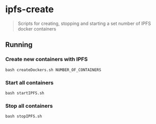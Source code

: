 # ipfs-create
>Scripts for creating, stopping and starting a set number of IPFS docker containers

## Running
### Create new containers with IPFS
`
bash createDockers.sh NUMBER_OF_CONTAINERS
`

### Start all containers
`
bash startIPFS.sh
`

### Stop all containers
`
bash stopIPFS.sh
`